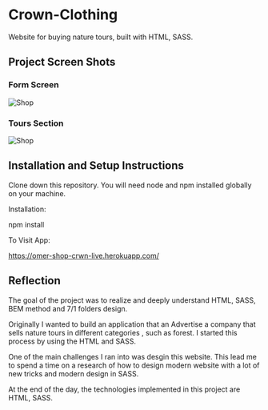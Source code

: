 # Crown-Clothing

 Website for buying nature tours, built with HTML,  SASS.
 
 ## Project Screen Shots
 ### Form Screen
 ![Shop](https://i.ibb.co/nPvkyL0/shop.jpg)
 
 ### Tours Section
 ![Shop](https://i.ibb.co/VgwCsR1/Cart.jpg)
 
 ## Installation and Setup Instructions
Clone down this repository. You will need node and npm installed globally on your machine.

Installation:

npm install


To Visit App:

https://omer-shop-crwn-live.herokuapp.com/

## Reflection
The goal of the project was to realize and deeply understand HTML, SASS, BEM method and 7/1 folders design.

Originally I wanted to build an application that an Advertise a company that sells nature tours in different categories , such as forest. I started this process by using the HTML and SASS.

One of the main challenges I ran into was desgin this website. This lead me to spend a time on a research of how to design modern website with a lot of new tricks and modern design in SASS.

At the end of the day, the technologies implemented in this project are HTML, SASS.
